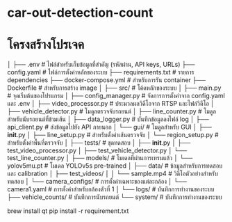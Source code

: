 # car-out-detection-count
# โครงสร้างโปรเจค
│
├── .env                     # ไฟล์สำหรับเก็บข้อมูลที่สำคัญ (รหัสผ่าน, API keys, URLs)
├── config.yaml              # ไฟล์การตั้งค่าหลักของระบบ
├── requirements.txt         # รายการ dependencies
├── docker-compose.yml       # สำหรับการรัน container
├── Dockerfile               # สำหรับการสร้าง image
│
├── src/                     # โค้ดหลักของระบบ
│   ├── main.py              # จุดเริ่มต้นของโปรแกรม
│   ├── config_manager.py    # จัดการการตั้งค่าจาก config.yaml และ .env
│   ├── video_processor.py   # ประมวลผลวิดีโอจาก RTSP และไฟล์วิดีโอ
│   ├── vehicle_detector.py  # โมดูลตรวจจับรถยนต์
│   ├── line_counter.py      # โมดูลสำหรับนับรถยนต์ที่ข้ามเส้น
│   ├── data_logger.py       # บันทึกข้อมูลลงไฟล์ log
│   ├── api_client.py        # ส่งข้อมูลไปยัง API ภายนอก
│   └── gui/                 # โมดูลสำหรับ GUI
│       ├── __init__.py
│       ├── line_setup.py    # สำหรับตั้งค่าเส้นตรวจจับ
│       └── region_setup.py  # สำหรับตั้งค่าพื้นที่ตรวจจับ
│
├── tests/                   # ชุดทดสอบ
│   ├── __init__.py
│   ├── test_video_processor.py
│   ├── test_vehicle_detector.py
│   └── test_line_counter.py
│
├── models/                  # โมเดลที่ผ่านการเทรนแล้ว
│   └── yolov5mu.pt           # โมเดล YOLOv5s pre-trained
│
├── data/                    # ข้อมูลสำหรับการทดสอบและ calibration
│   ├── test_videos/
│   │   └── sample.mp4       # วิดีโอตัวอย่างสำหรับทดสอบ
│   └── camera_configs/      # การตั้งค่าเฉพาะของแต่ละกล้อง
│       └── camera1.yaml     # การตั้งค่าสำหรับกล้องตัวที่ 1
│
└── logs/                    # บันทึกการทำงานของระบบ
    ├── vehicle_counts/      # บันทึกการนับรถยนต์
    └── system/              # บันทึกการทำงานของระบบ

    
brew install qt
pip install -r requirement.txt
